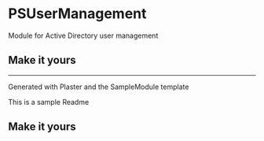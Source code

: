# PSUserManagement

Module for Active Directory user management

## Make it yours

---
Generated with Plaster and the SampleModule template


This is a sample Readme

## Make it yours
